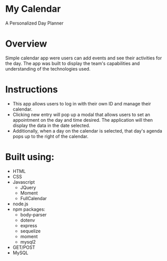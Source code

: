 # My Calendar
A Personalized Day Planner

# Overview
Simple calendar app were users can add events and see their activities for the day. The app was built to display the team's capabilities and understanding of the technologies used.

# Instructions
- This app allows users to log in with their own ID and manage their calendar.
- Clicking new entry will pop up a modal that allows users to set an appointment on the day and time desired. The application will then display the data in the date selected.
- Additionally, when a day on the calendar is selected, that day's agenda pops up to the right of the calendar.

# Built using:

- HTML
- CSS
- Javascript
  - JQuery
  - Moment
  - FullCalendar
- node.js
- npm packages:
  - body-parser
  - dotenv
  - express
  - sequelize
  - moment
  - mysql2
- GET/POST
- MySQL
